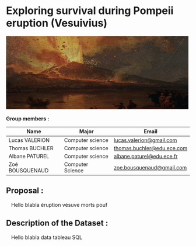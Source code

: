 # Exploring survival during Pompeii eruption (Vesuivius)
<img src="./images/vesuve.png" alt="Vésuve" width="500" height="200">

**Group members :**

|        Name       |        Major           |        Email              |         
|-------------------|------------------------|---------------------------|
| Lucas VALERION    | Computer science       |lucas.valerion@gmail.com   |
| Thomas BUCHLER    | Computer science       |thomas.buchler@edu.ece.com |
| Albane PATUREL    | Computer science       |albane.paturel@edu.ece.fr  |
| Zoé BOUSQUENAUD   | Computer Science       |zoe.bousquenaud@gmail.com  |


## **Proposal :**

&emsp;Hello blabla éruption vésuve morts pouf

## **Description of the Dataset :**

&emsp;Hello blabla data tableau SQL 
